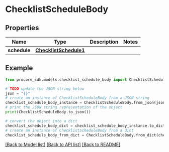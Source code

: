 # ChecklistScheduleBody


## Properties

Name | Type | Description | Notes
------------ | ------------- | ------------- | -------------
**schedule** | [**ChecklistSchedule1**](ChecklistSchedule1.md) |  | 

## Example

```python
from procore_sdk.models.checklist_schedule_body import ChecklistScheduleBody

# TODO update the JSON string below
json = "{}"
# create an instance of ChecklistScheduleBody from a JSON string
checklist_schedule_body_instance = ChecklistScheduleBody.from_json(json)
# print the JSON string representation of the object
print(ChecklistScheduleBody.to_json())

# convert the object into a dict
checklist_schedule_body_dict = checklist_schedule_body_instance.to_dict()
# create an instance of ChecklistScheduleBody from a dict
checklist_schedule_body_from_dict = ChecklistScheduleBody.from_dict(checklist_schedule_body_dict)
```
[[Back to Model list]](../README.md#documentation-for-models) [[Back to API list]](../README.md#documentation-for-api-endpoints) [[Back to README]](../README.md)


